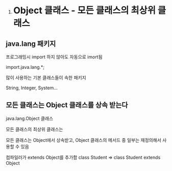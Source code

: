 01. Object 클래스 - 모든 클래스의 최상위 클래스
    =============
java.lang 패키지
-------------

프로그래밍시 import 하지 않아도 자동으로 imort됨


import.java.lang.*;


많이 사용하는 기본 클래스들이 속한 패키지


String, Integer, System...



모든 클래스는 Object 클래스를 상속 받는다
-------------

java.lang.Object 클래스


모든 클래스의 최상위 클래스는


모든 클래스는 Object에서 상속받고, Object 클래스의 메서드 중 일부는 재정의해서 사용할 수 있음


컴파일러가 extends Object를 추가함
class Student => class Student extends Object